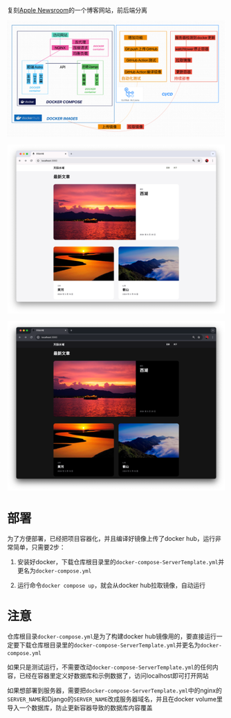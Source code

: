 复刻[Apple Newsroom](https://www.apple.com/newsroom/)的一个博客网站，前后端分离

![项目结构简图](astro/public/preview/img_2.png)

![浅色模式](astro/public/preview/img.png)

![深色模式](astro/public/preview/img_1.png)
# 部署
为了方便部署，已经把项目容器化，并且编译好镜像上传了docker hub，运行非常简单，只需要2步：

1.	安装好docker，下载仓库根目录里的`docker-compose-ServerTemplate.yml`并更名为`docker-compose.yml`

2.	运行命令`docker compose up`，就会从docker hub拉取镜像，自动运行



# 注意

仓库根目录`docker-compose.yml`是为了构建docker hub镜像用的，要直接运行一定要下载仓库根目录里的`docker-compose-ServerTemplate.yml`并更名为`docker-compose.yml`

如果只是测试运行，不需要改动`docker-compose-ServerTemplate.yml`的任何内容，已经在容器里定义好数据库和示例数据了，访问localhost即可打开网站

如果想部署到服务器，需要把`docker-compose-ServerTemplate.yml`中的nginx的`SERVER_NAME`和Django的`SERVER_NAME`改成服务器域名，并且在docker volume里导入一个数据库，防止更新容器导致的数据库内容覆盖
